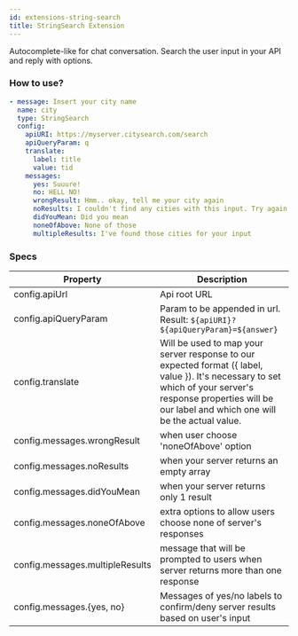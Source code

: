 ```yaml
---
id: extensions-string-search
title: StringSearch Extension
---
```


Autocomplete-like for chat conversation.
Search the user input in your API and reply with options.


### How to use?

```yaml
- message: Insert your city name
  name: city
  type: StringSearch
  config:
    apiURI: https://myserver.citysearch.com/search
    apiQueryParam: q
    translate:
      label: title
      value: tid
    messages:
      yes: Suuure!
      no: HELL NO!
      wrongResult: Hmm.. okay, tell me your city again
      noResults: I couldn't find any cities with this input. Try again
      didYouMean: Did you mean
      noneOfAbove: None of those
      multipleResults: I've found those cities for your input
```

### Specs

| Property | Description |
|----------|-------------|
| config.apiUrl | Api root URL
| config.apiQueryParam | Param to be appended in url. Result: `${apiURI}?${apiQueryParam}=${answer}`
| config.translate | Will be used to map your server response to our expected format ({ label, value }). It's necessary to set which of your server's response properties will be our label and which one will be the actual value.
| config.messages.wrongResult | when user choose 'noneOfAbove' option
| config.messages.noResults | when your server returns an empty array
| config.messages.didYouMean | when your server returns only 1 result
| config.messages.noneOfAbove | extra options to allow users choose none of server's responses
| config.messages.multipleResults | message that will be prompted to users when server returns more than one response
| config.messages.{yes, no} | Messages of yes/no labels to confirm/deny server results based on user's input
